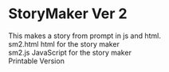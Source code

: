# StoryMaker Ver 2
This makes a story from prompt in js and html. <br>
sm2.html html for the story maker <br>
sm2.js JavaScript for the story maker <br>
Printable Version
